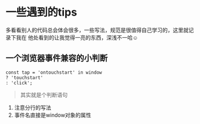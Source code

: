 # 一些遇到的tips #

多看看别人的代码总会体会很多，一些写法，规范是很值得自己学习的，这里就记录下我在
他处看到的让我觉得一亮的东西，深浅不一哈:relaxed:

## 一个浏览器事件兼容的小判断 ##

    const tap = 'ontouchstart' in window
    ? 'touchstart'
    : 'click';

>其实就是个判断语句

1. 注意分行的写法
2. 事件名直接是window对象的属性